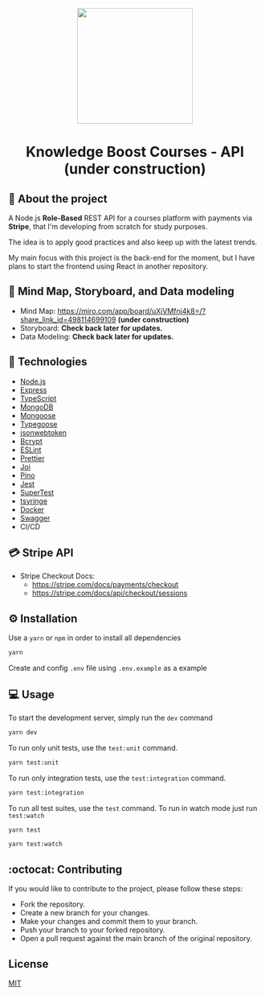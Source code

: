 <p align="center">
  <img src="https://carlosmoliveira.com/nodejs.png" width="230" aly="Node Logo"/>
</p>

<h1 align="center">Knowledge Boost Courses - API (under construction)</h1>

## :rocket: About the project

A Node.js **Role-Based** REST API for a courses platform with payments via **Stripe**, that I'm developing from scratch for study purposes.

The idea is to apply good practices and also keep up with the latest trends.

My main focus with this project is the back-end for the moment, but I have plans to start the frontend using React in another repository.

## :dart: Mind Map, Storyboard, and Data modeling

- Mind Map: https://miro.com/app/board/uXjVMfni4k8=/?share_link_id=498114699109 **(under construction)**
- Storyboard: **Check back later for updates.**
- Data Modeling: **Check back later for updates.**

## :toolbox: Technologies

- [Node.js](https://nodejs.org/)
- [Express](https://expressjs.com/)
- [TypeScript](https://www.typescriptlang.org/)
- [MongoDB](https://www.mongodb.com/)
- [Mongoose](https://mongoosejs.com/)
- [Typegoose](https://typegoose.github.io/typegoose/)
- [jsonwebtoken](https://www.npmjs.com/package/jsonwebtoken)
- [Bcrypt](https://www.npmjs.com/package/bcrypt)
- [ESLint](https://eslint.org/)
- [Prettier](https://prettier.io/)
- [Joi](https://joi.dev/)
- [Pino](https://getpino.io/)
- [Jest](https://jestjs.io/)
- [SuperTest](https://www.npmjs.com/package/supertest)
- [tsyringe](https://www.npmjs.com/package/tsyringe?activeTab=readme)
- [Docker](https://www.docker.com/)
- [Swagger](https://swagger.io/)
- CI/CD

## :credit_card: Stripe API

- Stripe Checkout Docs:
  - https://stripe.com/docs/payments/checkout
  - https://stripe.com/docs/api/checkout/sessions

## :gear: Installation

Use a `yarn` or `npm` in order to install all dependencies

```bash
yarn
```

Create and config `.env` file using `.env.example` as a example

## :computer: Usage

To start the development server, simply run the `dev` command

```bash
yarn dev
```

To run only unit tests, use the `test:unit` command.

```bash
yarn test:unit
```

To run only integration tests, use the `test:integration` command.

```bash
yarn test:integration
```

To run all test suites, use the `test` command. To run in watch mode just run `test:watch`

```bash
yarn test
```

```bash
yarn test:watch
```

## :octocat: Contributing

If you would like to contribute to the project, please follow these steps:

- Fork the repository.
- Create a new branch for your changes.
- Make your changes and commit them to your branch.
- Push your branch to your forked repository.
- Open a pull request against the main branch of the original repository.

## License

[MIT](https://choosealicense.com/licenses/mit/)
